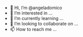 - 👋 Hi, I’m @angeladomico
- 👀 I’m interested in ...
- 🌱 I’m currently learning ...
- 💞️ I’m looking to collaborate on ...
- 📫 How to reach me ...

<!---
angeladomico/angeladomico is a ✨ special ✨ repository because its `README.md` (this file) appears on your GitHub profile.
You can click the Preview link to take a look at your changes.
--->
